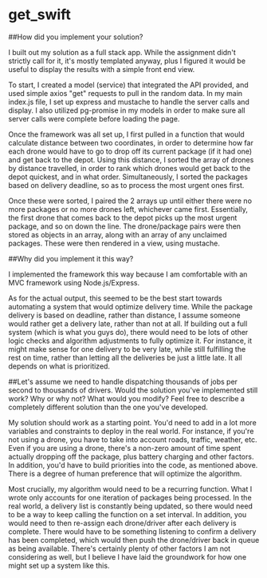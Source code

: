 # get_swift

##How did you implement your solution?

I built out my solution as a full stack app.  While the assignment didn't strictly call for it, it's mostly templated anyway, plus I figured it would be useful to display the results with a simple front end view.

To start, I created a model (service) that integrated the API provided, and used simple axios "get" requests to pull in the random data.  In my main index.js file, I set up express and mustache to handle the server calls and display.  I also utilized pg-promise in my models in order to make sure all server calls were complete before loading the page.

Once the framework was all set up, I first pulled in a function that would calculate distance between two coordinates, in order to determine how far each drone would have to go to drop off its current package (if it had one) and get back to the depot.  Using this distance, I sorted the array of drones by distance travelled, in order to rank which drones would get back to the depot quickest, and in what order.  Simultaneously, I sorted the packages based on delivery deadline, so as to process the most urgent ones first.

Once these were sorted, I paired the 2 arrays up until either there were no more packages or no more drones left, whichever came first.  Essentially, the first drone that comes back to the depot picks up the most urgent package, and so on down the line.  The drone/package pairs were then stored as objects in an array, along with an array of any unclaimed packages.  These were then rendered in a view, using mustache.

##Why did you implement it this way?

I implemented the framework this way because I am comfortable with an MVC framework using Node.js/Express.

As for the actual output, this seemed to be the best start towards automating a system that would optimize delivery time.  While the package delivery is based on deadline, rather than distance, I assume someone would rather get a delivery late, rather than not at all.  If building out a full system (which is what you guys do), there would need to be lots of other logic checks and algorithm adjustments to fully optimize it.  For instance, it might make sense for one delivery to be very late, while still fulfilling the rest on time, rather than letting all the deliveries be just a little late.  It all depends on what is prioritized.

##Let's assume we need to handle dispatching thousands of jobs per second to thousands of drivers. Would the solution you've implemented still work? Why or why not? What would you modify? Feel free to describe a completely different solution than the one you've developed.

My solution should work as a starting point.  You'd need to add in a lot more variables and constraints to deploy in the real world.  For instance, if you're not using a drone, you have to take into account roads, traffic, weather, etc.  Even if you are using a drone, there's a non-zero amount of time spent actually dropping off the package, plus battery charging and other factors.  In addition, you'd have to build priorities into the code, as mentioned above.  There is a degree of human preference that will optimize the algorithm.

Most crucially, my algorithm would need to be a recurring function.  What I wrote only accounts for one iteration of packages being processed.  In the real world, a delivery list is constantly being updated, so there would need to be a way to keep calling the function on a set interval.  In addition, you would need to then re-assign each drone/driver after each delivery is complete.  There would have to be something listening to confirm a delivery has been completed, which would then push the drone/driver back in queue as being available.  There's certainly plenty of other factors I am not considering as well, but I believe I have laid the groundwork for how one might set up a system like this.
